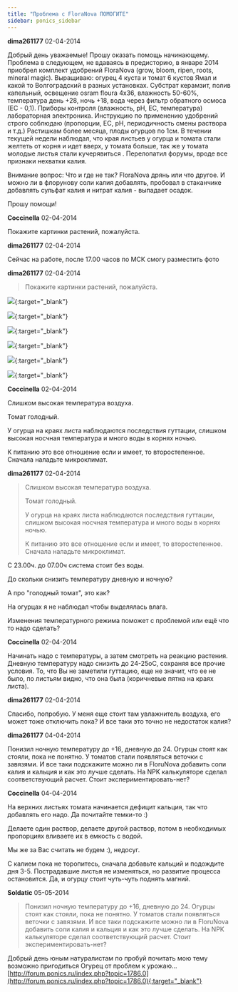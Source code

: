 ```yaml
---
title: "Проблема с FloraNova ПОМОГИТЕ"
sidebar: ponics_sidebar
---
```


**dima261177** 02-04-2014

Добрый день уважаемые! Прошу оказать помощь начинающему. Проблема в следующем, не вдаваясь в предисторию, в январе 2014 приобрел комплект удобрений FloraNova (grow, bloom, ripen, roots, mineral magic). Выращиваю: огурец 4 куста и томат 6 кустов Ямал и какой то Волгоградский в разных установках. Субстрат керамзит, полив капельный, освещение osram floura 4x36, влажность 50-60%, температура день +28, ночь +18, вода через фильтр обратного осмоса (ЕС - 0,1). Приборы контроля (влажность, pH, ЕС, температура) лабораторная электроника. Инструкцию по применению удобрений строго соблюдаю (пропорции, ЕС, pH, периодичность смены раствора и т.д.) Растишкам более месяца, плоды огурцов по 1см. В течении текущей недели наблюдал, что края листьев у огурца и томата стали желтеть от корня и идет вверх, у томата больше, так же у томата молодые листья стали кучерявиться . Перелопатил форумы, вроде все признаки нехватки калия.

Внимание вопрос: Что и где не так? FloraNova дрянь или что другое. И можно ли в флорунову соли калия добавлять, пробовал в стаканчике добавлять сульфат калия и нитрат калия - выпадает осадок.

Прошу помощи!


**Coccinella** 02-04-2014

Покажите картинки растений, пожалуйста.


**dima261177** 02-04-2014

Сейчас на работе, после 17.00 часов по МСК смогу разместить фото


**dima261177** 02-04-2014

> Покажите картинки растений, пожалуйста.

[![](/attachimages/15760_20140402_190153.jpg)](https://t.me/ponics_ru_files/12510){:target="_blank"}

[![](/attachimages/15762_20140402_185645.jpg)](https://t.me/ponics_ru_files/12511){:target="_blank"}

[![](/attachimages/15764_20140402_185740.jpg)](https://t.me/ponics_ru_files/12512){:target="_blank"}

[![](/attachimages/15766_20140402_185806.jpg)](https://t.me/ponics_ru_files/12513){:target="_blank"}

[![](/attachimages/15768_20140402_185540.jpg)](https://t.me/ponics_ru_files/12514){:target="_blank"}

[![](/attachimages/15770_20140402_185609.jpg)](https://t.me/ponics_ru_files/12515){:target="_blank"}

**Coccinella** 02-04-2014

Слишком высокая температура воздуха.

Томат голодный.

У огурца на краях листа наблюдаются последствия гуттации, слишком высокая носчная температура и много воды в корнях ночью.

К питанию это все отношение если и имеет, то второстепенное. Сначала наладьте микроклимат.


**dima261177** 02-04-2014

> Слишком высокая температура воздуха.
> 
> Томат голодный.
> 
> У огурца на краях листа наблюдаются последствия гуттации, слишком высокая носчная температура и много воды в корнях ночью.
> 
> К питанию это все отношение если и имеет, то второстепенное. Сначала наладьте микроклимат.

С 23.00ч. до 07.00ч система стоит без воды. 

До скольки снизить температуру дневную и ночную? 

А про "голодный томат", это как?

На огурцах я не наблюдал чтобы выделялась влага.

Изменения температурного режима поможет с проблемой или ещё что то надо сделать?


**Coccinella** 02-04-2014

Начинать надо с температуры, а затем смотреть на реакцию растения. Дневную температуру надо снизить до 24-25оС, сохраняя все прочие условия. То, что Вы не заметили гуттацию, еще не значит, что ее не было, по листьям видно, что она была (коричневые пятна на краях листа).


**dima261177** 02-04-2014

Спасибо, попробую. У меня еще стоит там увлажнитель воздуха, его может тоже отключить пока? И все таки это точно не недостаток калия?


**dima261177** 04-04-2014

Понизил ночную температуру до +16, дневную до 24. Огурцы стоят как стояли, пока не понятно. У томатов стали появляться веточки с завязями. И все таки подскажите можно ли в FloruNova добавить соли калия и кальция и как это лучше сделать. На NPK калькуляторе сделал соответствующий расчет. Стоит экспериментировать-нет?


**Coccinella** 04-04-2014

На верхних листьях томата начинается дефицит кальция, так что добавлять его надо. Да почитайте темки-то :)

Делаете один раствор, делаете другой раствор, потом в необходимых пропорциях вливаете их в емкость с водой.

Мы же за Вас считать не будем :), недосуг.

С калием пока не торопитесь, сначала добавьте кальций и подождите дня 3-5. Пострадавшие листья не изменяться, но развитие процесса остановится. Да, и огурцу стоит чуть-чуть поднять магний.


**Soldatic** 05-05-2014

> Понизил ночную температуру до +16, дневную до 24. Огурцы стоят как стояли, пока не понятно. У томатов стали появляться веточки с завязями. И все таки подскажите можно ли в FloruNova добавить соли калия и кальция и как это лучше сделать. На NPK калькуляторе сделал соответствующий расчет. Стоит экспериментировать-нет?

Добрый день юным натуралистам по пробуй почитать мою тему возможно пригодиться Огурец от проблем к урожаю... [http://forum.ponics.ru/index.php?topic=1786.0](http://forum.ponics.ru/index.php?topic=1786.0){:target="_blank"} 


